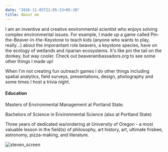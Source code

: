 ```yaml
---
date: "2016-11-05T21:05:33+05:30"
title: About me
---
```



I am an inventive and creative environmental scientist who enjoys solving complex environmental issues. For example, I made up a game called Pin-the-Beaver-in-the-Keystone to teach kids (anyone who wants to play, really...) about the imporantant role beavers, a keystone species, have on the ecology of wetlands and riparian ecosystems. It's like pin the tail on the donkey, but way cooler. Check out beaverambassadors.org to see some other things I made up!

When I'm not creating fun outreach games I do other things including spatial analytics, field surveys, presentations, design, photography and some times I host a trivia night.

#### Education

Masters of Environmental Management at Portland State.

Bachelors of Science in Environmental Science (also at Portland State)

Three years of dedicated wa/ondering at University of Oregon - a most valuable lesson in the field(s) of philosophy, art history, art, ultimate frisbee, astronomy, pizza-making, and literature.


![steven_screen](/img/steven7.jpg)
